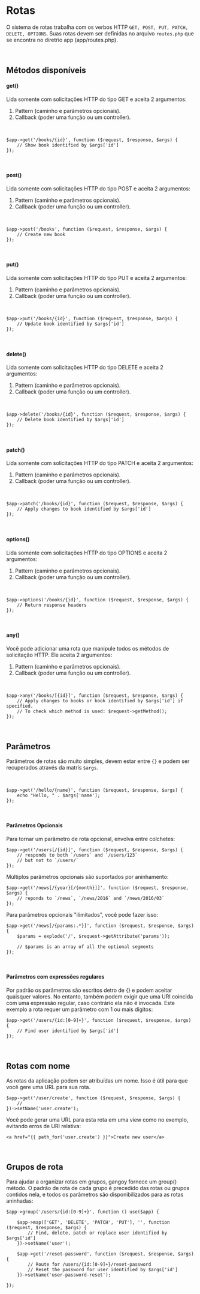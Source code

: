 # Rotas
O sistema de rotas trabalha com os verbos HTTP `GET, POST, PUT, PATCH, DELETE, OPTIONS`.
Suas rotas devem ser definidas no arquivo `routes.php` que se encontra no diretŕio app (app/routes.php).

<br>

## Métodos disponíveis
#### get()
Lida somente com solicitações HTTP do tipo GET e aceita 2 argumentos:

1. Pattern (caminho e parâmetros opcionais).
2. Callback (poder uma função ou um controller).

<br>

``` 
$app->get('/books/{id}', function ($request, $response, $args) {
    // Show book identified by $args['id']
});
```

<br>
 
#### post()
Lida somente com solicitações HTTP do tipo POST e aceita 2 argumentos:

1. Pattern (caminho e parâmetros opcionais).
2. Callback (poder uma função ou um controller).

<br>

```    
$app->post('/books', function ($request, $response, $args) {
    // Create new book
});
```

<br>

#### put()
Lida somente com solicitações HTTP do tipo PUT e aceita 2 argumentos:

1. Pattern (caminho e parâmetros opcionais).
2. Callback (poder uma função ou um controller).

<br>

```   
$app->put('/books/{id}', function ($request, $response, $args) {
    // Update book identified by $args['id']
});
```
 
<br>
   
#### delete()
Lida somente com solicitações HTTP do tipo DELETE e aceita 2 argumentos:

1. Pattern (caminho e parâmetros opcionais).
2. Callback (poder uma função ou um controller).

<br>

```   
$app->delete('/books/{id}', function ($request, $response, $args) {
    // Delete book identified by $args['id']
});
```

<br>
    
#### patch()
Lida somente com solicitações HTTP do tipo PATCH e aceita 2 argumentos:

1. Pattern (caminho e parâmetros opcionais).
2. Callback (poder uma função ou um controller).

<br>

```    
$app->patch('/books/{id}', function ($request, $response, $args) {
    // Apply changes to book identified by $args['id']
});
```

<br>

#### options()
Lida somente com solicitações HTTP do tipo OPTIONS e aceita 2 argumentos:

1. Pattern (caminho e parâmetros opcionais).
2. Callback (poder uma função ou um controller).

<br>

```    
$app->options('/books/{id}', function ($request, $response, $args) {
    // Return response headers
});
```

<br>
    
#### any()
Você pode adicionar uma rota que manipule todos os métodos de solicitação HTTP. Ele aceita 2 argumentos:

1. Pattern (caminho e parâmetros opcionais).
2. Callback (poder uma função ou um controller).

<br>

```   
$app->any('/books/[{id}]', function ($request, $response, $args) {
    // Apply changes to books or book identified by $args['id'] if specified.
    // To check which method is used: $request->getMethod();
});
```
      
<br>

## Parâmetros
Parâmetros de rotas são muito simples, devem estar entre `{}`
e podem ser recuperados através da matrís `$args`.

<br>

``` 
$app->get('/hello/{name}', function ($request, $response, $args) {
    echo "Hello, " . $args['name'];
});
```

<br>

#### Parâmetros Opcionais
Para tornar um parâmetro de rota opcional, envolva entre colchetes:

```
$app->get('/users[/{id}]', function ($request, $response, $args) {
    // responds to both `/users` and `/users/123`
    // but not to `/users/`
});
```
       
Múltiplos parâmetros opcionais são suportados por aninhamento:

```
$app->get('/news[/{year}[/{month}]]', function ($request, $response, $args) {
    // reponds to `/news`, `/news/2016` and `/news/2016/03`
}); 
```    

Para parâmetros opcionais "ilimitados", você pode fazer isso:

```
$app->get('/news[/{params:.*}]', function ($request, $response, $args) {
    $params = explode('/', $request->getAttribute('params'));

    // $params is an array of all the optional segments
});
```

<br>
    
#### Parâmetros com expressões regulares
Por padrão os parâmetros são escritos detro de {} e podem aceitar quaisquer valores. No entanto, também podem exigir que 
uma URI coincida com uma expressão regular, caso contrário ela não é invocada. Este exemplo a rota requer um parâmetro
com 1 ou mais dígitos:

```
$app->get('/users/{id:[0-9]+}', function ($request, $response, $args) {
    // Find user identified by $args['id']
});
```
    
<br>
    
## Rotas com nome
As rotas da aplicação podem ser atribuídas um nome. Isso é útil para que você gere uma URL para sua rota.

```
$app->get('/user/create', function ($request, $response, $args) {
    //
})->setName('user.create');
```

Você pode gerar uma URL para esta rota em uma view como no exemplo, evitando erros de URI relativa:

```
<a href="{{ path_for('user.create') }}">Create new user</a>
```

<br>

## Grupos de rota
Para ajudar a organizar rotas em grupos, gangoy fornece um group() método. O padrão de rota de cada grupo é precedido 
das rotas ou grupos contidos nela, e todos os parâmetros são disponibilizados para as rotas aninhadas:

```
$app->group('/users/{id:[0-9]+}', function () use($app) {

    $app->map(['GET', 'DELETE', 'PATCH', 'PUT'], '', function ($request, $response, $args) {
        // Find, delete, patch or replace user identified by $args['id']
    })->setName('user');
    
    $app->get('/reset-password', function ($request, $response, $args) {
        // Route for /users/{id:[0-9]+}/reset-password
        // Reset the password for user identified by $args['id']
    })->setName('user-password-reset');
    
});
```
